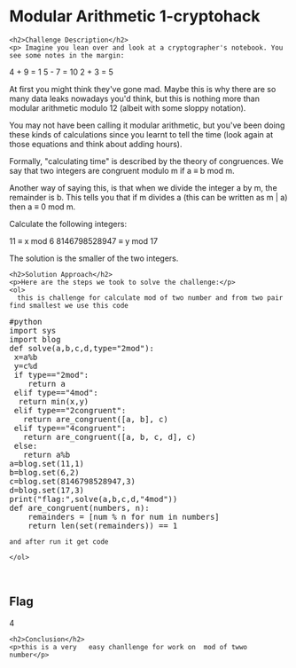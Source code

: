 
<!DOCTYPE html>
<html>

<body>
    <h1>Modular Arithmetic 1-cryptohack</h1>

    <h2>Challenge Description</h2>
    <p> Imagine you lean over and look at a cryptographer's notebook. You see some notes in the margin:

4 + 9 = 1
5 - 7 = 10
2 + 3 = 5

At first you might think they've gone mad. Maybe this is why there are so many data leaks nowadays you'd think, but this is nothing more than modular arithmetic modulo 12 (albeit with some sloppy notation).

You may not have been calling it modular arithmetic, but you've been doing these kinds of calculations since you learnt to tell the time (look again at those equations and think about adding hours).

Formally, "calculating time" is described by the theory of congruences. We say that two integers are congruent modulo m if a ≡ b mod m.

Another way of saying this, is that when we divide the integer a by m, the remainder is b. This tells you that if m divides a (this can be written as m | a) then a ≡ 0 mod m.

Calculate the following integers:

11 ≡ x mod 6
8146798528947 ≡ y mod 17

The solution is the smaller of the two integers.
 
</p>
 
    <h2>Solution Approach</h2>
    <p>Here are the steps we took to solve the challenge:</p>
    <ol>
      this is challenge for calculate mod of two number and from two pair find smallest we use this code
<pre>
#python
import sys
import blog
def solve(a,b,c,d,type="2mod"):
 x=a%b
 y=c%d
 if type=="2mod":
    return a
 elif type=="4mod":
  return min(x,y)
 elif type=="2congruent":
   return are_congruent([a, b], c)
 elif type=="4congruent":
   return are_congruent([a, b, c, d], c)
 else:
   return a%b
a=blog.set(11,1)
b=blog.set(6,2)
c=blog.set(8146798528947,3)
d=blog.set(17,3)
print("flag:",solve(a,b,c,d,"4mod"))
def are_congruent(numbers, n): 
    remainders = [num % n for num in numbers]
    return len(set(remainders)) == 1
</pre>
    and after run it get code   
    
    </ol>
<br>
    <h2>Flag</h2>
    <p class="flag">4
</p>

    <h2>Conclusion</h2>
    <p>this is a very   easy chanllenge for work on  mod of twwo number</p>
</body>
</html>

